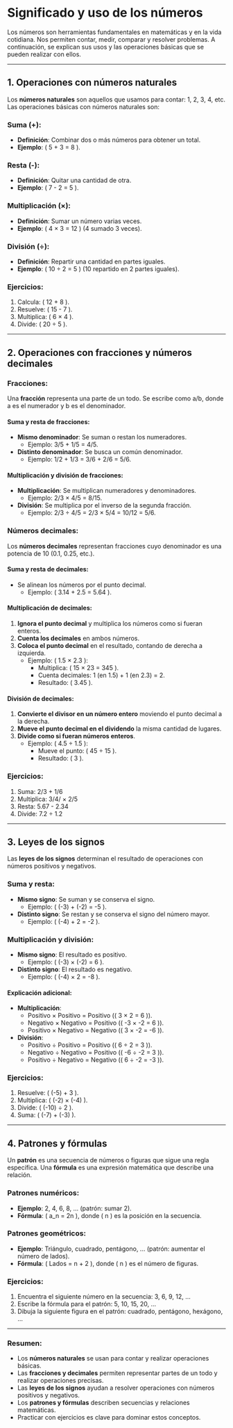 # Significado y uso de los números

Los números son herramientas fundamentales en matemáticas y en la vida cotidiana. Nos permiten contar, medir, comparar y resolver problemas. A continuación, se explican sus usos y las operaciones básicas que se pueden realizar con ellos.

---

## 1. Operaciones con números naturales

Los **números naturales** son aquellos que usamos para contar: 1, 2, 3, 4, etc. Las operaciones básicas con números naturales son:

### Suma (+):
- **Definición**: Combinar dos o más números para obtener un total.
- **Ejemplo**: \( 5 + 3 = 8 \).

### Resta (-):
- **Definición**: Quitar una cantidad de otra.
- **Ejemplo**: \( 7 - 2 = 5 \).

### Multiplicación (×):
- **Definición**: Sumar un número varias veces.
- **Ejemplo**: \( 4 × 3 = 12 \) (4 sumado 3 veces).

### División (÷):
- **Definición**: Repartir una cantidad en partes iguales.
- **Ejemplo**: \( 10 ÷ 2 = 5 \) (10 repartido en 2 partes iguales).

### Ejercicios:
1. Calcula: \( 12 + 8 \).
2. Resuelve: \( 15 - 7 \).
3. Multiplica: \( 6 × 4 \).
4. Divide: \( 20 ÷ 5 \).

---

## 2. Operaciones con fracciones y números decimales

### Fracciones:
Una **fracción** representa una parte de un todo. Se escribe como a/b, donde a es el numerador y b es el denominador.

#### Suma y resta de fracciones:
- **Mismo denominador**: Se suman o restan los numeradores.
  - Ejemplo: 3/5 + 1/5 = 4/5.
- **Distinto denominador**: Se busca un común denominador.
  - Ejemplo: 1/2 + 1/3 = 3/6 + 2/6 = 5/6.

#### Multiplicación y división de fracciones:
- **Multiplicación**: Se multiplican numeradores y denominadores.
  - Ejemplo: 2/3 × 4/5 = 8/15.
- **División**: Se multiplica por el inverso de la segunda fracción.
  - Ejemplo: 2/3 ÷ 4/5 = 2/3 × 5/4 = 10/12 = 5/6.

### Números decimales:
Los **números decimales** representan fracciones cuyo denominador es una potencia de 10 (0.1, 0.25, etc.).

#### Suma y resta de decimales:
- Se alinean los números por el punto decimal.
  - Ejemplo: \( 3.14 + 2.5 = 5.64 \).

#### Multiplicación de decimales:
1. **Ignora el punto decimal** y multiplica los números como si fueran enteros.
2. **Cuenta los decimales** en ambos números.
3. **Coloca el punto decimal** en el resultado, contando de derecha a izquierda.
   - Ejemplo: \( 1.5 × 2.3 \):
     - Multiplica: \( 15 × 23 = 345 \).
     - Cuenta decimales: 1 (en 1.5) + 1 (en 2.3) = 2.
     - Resultado: \( 3.45 \).

#### División de decimales:
1. **Convierte el divisor en un número entero** moviendo el punto decimal a la derecha.
2. **Mueve el punto decimal en el dividendo** la misma cantidad de lugares.
3. **Divide como si fueran números enteros**.
   - Ejemplo: \( 4.5 ÷ 1.5 \):
     - Mueve el punto: \( 45 ÷ 15 \).
     - Resultado: \( 3 \).

### Ejercicios:
1. Suma: 2/3 + 1/6
2. Multiplica: 3/4/ × 2/5
3. Resta: 5.67 - 2.34
4. Divide: 7.2 ÷ 1.2

---

## 3. Leyes de los signos

Las **leyes de los signos** determinan el resultado de operaciones con números positivos y negativos.

### Suma y resta:
- **Mismo signo**: Se suman y se conserva el signo.
  - Ejemplo: \( (-3) + (-2) = -5 \).
- **Distinto signo**: Se restan y se conserva el signo del número mayor.
  - Ejemplo: \( (-4) + 2 = -2 \).

### Multiplicación y división:
- **Mismo signo**: El resultado es positivo.
  - Ejemplo: \( (-3) × (-2) = 6 \).
- **Distinto signo**: El resultado es negativo.
  - Ejemplo: \( (-4) × 2 = -8 \).

#### Explicación adicional:
- **Multiplicación**:
  - Positivo × Positivo = Positivo (\( 3 × 2 = 6 \)).
  - Negativo × Negativo = Positivo (\( -3 × -2 = 6 \)).
  - Positivo × Negativo = Negativo (\( 3 × -2 = -6 \)).
- **División**:
  - Positivo ÷ Positivo = Positivo (\( 6 ÷ 2 = 3 \)).
  - Negativo ÷ Negativo = Positivo (\( -6 ÷ -2 = 3 \)).
  - Positivo ÷ Negativo = Negativo (\( 6 ÷ -2 = -3 \)).

### Ejercicios:
1. Resuelve: \( (-5) + 3 \).
2. Multiplica: \( (-2) × (-4) \).
3. Divide: \( (-10) ÷ 2 \).
4. Suma: \( (-7) + (-3) \).

---

## 4. Patrones y fórmulas

Un **patrón** es una secuencia de números o figuras que sigue una regla específica. Una **fórmula** es una expresión matemática que describe una relación.

### Patrones numéricos:
- **Ejemplo**: 2, 4, 6, 8, ... (patrón: sumar 2).
- **Fórmula**: \( a_n = 2n \), donde \( n \) es la posición en la secuencia.

### Patrones geométricos:
- **Ejemplo**: Triángulo, cuadrado, pentágono, ... (patrón: aumentar el número de lados).
- **Fórmula**: \( Lados = n + 2 \), donde \( n \) es el número de figuras.

### Ejercicios:
1. Encuentra el siguiente número en la secuencia: 3, 6, 9, 12, ...
2. Escribe la fórmula para el patrón: 5, 10, 15, 20, ...
3. Dibuja la siguiente figura en el patrón: cuadrado, pentágono, hexágono, ...

---

### Resumen:
- Los **números naturales** se usan para contar y realizar operaciones básicas.
- Las **fracciones y decimales** permiten representar partes de un todo y realizar operaciones precisas.
- Las **leyes de los signos** ayudan a resolver operaciones con números positivos y negativos.
- Los **patrones y fórmulas** describen secuencias y relaciones matemáticas.
- Practicar con ejercicios es clave para dominar estos conceptos.
